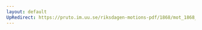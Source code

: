 ```yaml
---
layout: default
UpRedirect: https://pruto.im.uu.se/riksdagen-motions-pdf/1868/mot_1868__ak__24/mot_1868__ak__24-001.pdf
---
```

